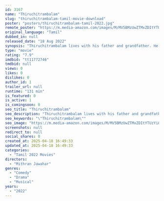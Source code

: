 ```yaml
---
id: 3167
name: "Thiruchitrambalam"
slug: "thiruchitrambalam-tamil-movie-download"
poster: "posters/thiruchitrambalam-tamil-2022.jpg"
remote_poster: "https://m.media-amazon.com/images/M/MV5BMzUwZTMxZDItYTUzYi00YjQ5LWI1NjctMDc2MGUyYWE4YWYwXkEyXkFqcGc@._V1_SX300.jpg"
original_language: "Tamil"
dubbed_in: null
released_date: "18 Aug 2022"
synopsis: "Thiruchitrambalam lives with his father and grandfather. He blames the former for the loss of his mother and sister and is not on good terms with the latter. Meanwhile, his love life is not so successful."
type: "movie"
rating: "7.9"
imdbid: "tt11772746"
tmdbid: null
views: 0
likes: 0
dislikes: 0
author_id: 1
trailer_url: null
runtime: "131 min"
is_featured: 0
is_active: 1
is_comingsoon: 0
seo_title: "Thiruchitrambalam"
seo_description: "Thiruchitrambalam lives with his father and grandfather. He blames the former for the loss of his mother and sister and is not on good terms with the latter. Meanwhile, his love life is not so successful."
seo_keywords: "\"Thiruchitrambalam\""
seo_image: "https://m.media-amazon.com/images/M/MV5BMzUwZTMxZDItYTUzYi00YjQ5LWI1NjctMDc2MGUyYWE4YWYwXkEyXkFqcGc@._V1_SX300.jpg"
screenshots: null
redirect_to: null
social_shares: 0
created_at: 2025-04-18 16:49:33
updated_at: 2025-04-18 16:49:33
categories:
  - "Tamil 2022 Movies"
directors:
  - "Mithran Jawahar"
genres:
  - "Comedy"
  - "Drama"
  - "Musical"
years:
  - "2022"
---
```

